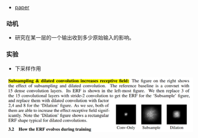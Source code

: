 * [paper](paper/2017-Understanding%20the%20Effective%20Receptive%20Field%20in%20Deep%20Convolutional%20Neural%20Networks.pdf)

### 动机

* 研究在某一层的一个输出收到多少原始输入的影响。

### 实验

* 下采样作用

![1541480917890](readme/ERF_下采样作用.png)